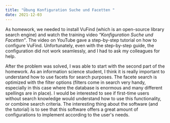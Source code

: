 ```yaml
---
title: "Übung Konfiguration Suche und Facetten "
date: 2021-12-03
---
```

As homework, we needed to install VuFind (which is an open-source library search engine) and watch the training video *“Konfiguration Suche und Facetten”*. The video on YouTube gave a step-by-step tutorial on how to configure VuFind. 
Unfortunately, even with the step-by-step guide, the configuration did not work seamlessly, and I had to ask my colleagues for help. 

After the problem was solved, I was able to start with the second part of the homework. As an information science student, I think it is really important to understand how to use facets for search purposes. The facete search is optimized with the filter options (filters come in search very handy, especially in this case where the database is enormous and many different spellings are in place). I would be interested to see if first-time users without search knowledge would understand how to use this functionality, or combine search criteria. The interesting thing about the software (and the tutorial) is to see that this software offers a great amount of configurations to implement according to the user's needs.
